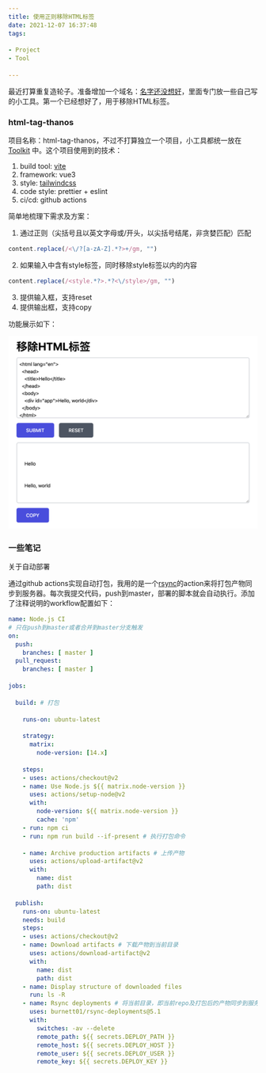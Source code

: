 ```yaml
---
title: 使用正则移除HTML标签
date: 2021-12-07 16:37:48
tags:

- Project
- Tool

---
```


最近打算重复造轮子。准备增加一个域名：[名字还没想好](https://tools.rainlee.fun)，里面专门放一些自己写的小工具。第一个已经想好了，用于移除HTML标签。

### html-tag-thanos

项目名称：html-tag-thanos，不过不打算独立一个项目，小工具都统一放在 [Toolkit](https://github.com/RainKolwa/toolkit) 中。这个项目使用到的技术：

1. build tool: [vite](https://vitejs.dev/)
2. framework: vue3
3. style: [tailwindcss](https://tailwindcss.com/)
4. code style: prettier + eslint
5. ci/cd: github actions

简单地梳理下需求及方案：

1. 通过正则（尖括号且以英文字母或/开头，以尖括号结尾，非贪婪匹配）匹配

```js
content.replace(/<\/?[a-zA-Z].*?>+/gm, "")
```

2. 如果输入中含有style标签，同时移除style标签以内的内容

```js
content.replace(/<style.*?>.*?<\/style>/gm, "")
```

3. 提供输入框，支持reset
4. 提供输出框，支持copy

功能展示如下：

![插图](./pic.png)

### 一些笔记

关于自动部署

通过github actions实现自动打包，我用的是一个[rsync](https://github.com/Burnett01/rsync-deployments)的action来将打包产物同步到服务器。每次我提交代码，push到master，部署的脚本就会自动执行。添加了注释说明的workflow配置如下：

```yaml
name: Node.js CI
# 只在push到master或者合并到master分支触发
on:
  push:
    branches: [ master ]
  pull_request:
    branches: [ master ]

jobs:
  
  build: # 打包

    runs-on: ubuntu-latest

    strategy:
      matrix:
        node-version: [14.x]

    steps:
    - uses: actions/checkout@v2
    - name: Use Node.js ${{ matrix.node-version }}
      uses: actions/setup-node@v2
      with:
        node-version: ${{ matrix.node-version }}
        cache: 'npm'
    - run: npm ci
    - run: npm run build --if-present # 执行打包命令

    - name: Archive production artifacts # 上传产物
      uses: actions/upload-artifact@v2
      with:
        name: dist
        path: dist
  
  publish:
    runs-on: ubuntu-latest
    needs: build
    steps:
    - uses: actions/checkout@v2
    - name: Download artifacts # 下载产物到当前目录
      uses: actions/download-artifact@v2
      with:
        name: dist
        path: dist
    - name: Display structure of downloaded files
      run: ls -R
    - name: Rsync deployments # 将当前目录，即当前repo及打包后的产物同步到服务器
      uses: burnett01/rsync-deployments@5.1
      with:
        switches: -av --delete
        remote_path: ${{ secrets.DEPLOY_PATH }}
        remote_host: ${{ secrets.DEPLOY_HOST }}
        remote_user: ${{ secrets.DEPLOY_USER }}
        remote_key: ${{ secrets.DEPLOY_KEY }}
```
